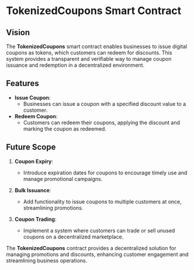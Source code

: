 # TokenizedCoupons Smart Contract

## Vision

The **TokenizedCoupons** smart contract enables businesses to issue digital coupons as tokens, which customers can redeem for discounts. This system provides a transparent and verifiable way to manage coupon issuance and redemption in a decentralized environment.

## Features

- **Issue Coupon**:
  - Businesses can issue a coupon with a specified discount value to a customer.
- **Redeem Coupon**:
  - Customers can redeem their coupons, applying the discount and marking the coupon as redeemed.

## Future Scope

1. **Coupon Expiry**:

   - Introduce expiration dates for coupons to encourage timely use and manage promotional campaigns.

2. **Bulk Issuance**:

   - Add functionality to issue coupons to multiple customers at once, streamlining promotions.

3. **Coupon Trading**:
   - Implement a system where customers can trade or sell unused coupons on a decentralized marketplace.

The **TokenizedCoupons** contract provides a decentralized solution for managing promotions and discounts, enhancing customer engagement and streamlining business operations.
